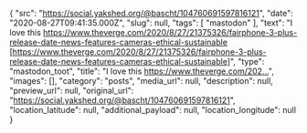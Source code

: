 {
  "src": "https://social.yakshed.org/@bascht/104760691597816121",
  "date": "2020-08-27T09:41:35.000Z",
  "slug": null,
  "tags": [
    "mastodon"
  ],
  "text": "I love this https://www.theverge.com/2020/8/27/21375326/fairphone-3-plus-release-date-news-features-cameras-ethical-sustainable [https://www.theverge.com/2020/8/27/21375326/fairphone-3-plus-release-date-news-features-cameras-ethical-sustainable]",
  "type": "mastodon_toot",
  "title": "I love this https://www.theverge.com/202…",
  "images": [],
  "category": "posts",
  "media_url": null,
  "description": null,
  "preview_url": null,
  "original_url": "https://social.yakshed.org/@bascht/104760691597816121",
  "location_latitude": null,
  "additional_payload": null,
  "location_longitude": null
}